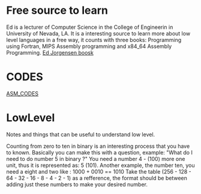 # Free source to learn 

Ed is a lecturer of Computer Science in the College of Engineerin in University of Nevada, LA. It is a interesting source to learn more about low level languages in a free way, it counts with three books: Programming using Fortran, MIPS Assembly programming and x84_64 Assembly Programming.
[Ed Jorgensen boosk](http://www.egr.unlv.edu/~ed/)

# CODES 

[ASM_CODES](https://github.com/sidhawkss/LowLevel/tree/main/asm_codes)

# LowLevel
Notes and things that can be useful to understand low level. 


Counting from zero to ten in binary is an interesting process that you have to known. Basically you can make this with a question, example: "What do I need to do number 5 in binary ?"  You need a number 4 - (100) more one unit, thus it is represented as: 5 (101). Another example, the number ten, you need a eight and two like : 1000 + 0010 == 1010
Take  the table (256 - 128 - 64 - 32 - 16 - 8 - 4 - 2 - 1) as a refference, the format should be between adding just these numbers to make your desired number. 
